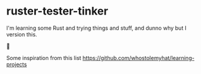 # ruster-tester-tinker

I'm learning some Rust and trying things and stuff, and dunno why but I version this.

:lemon:


Some inspiration from this list  https://github.com/whostolemyhat/learning-projects
